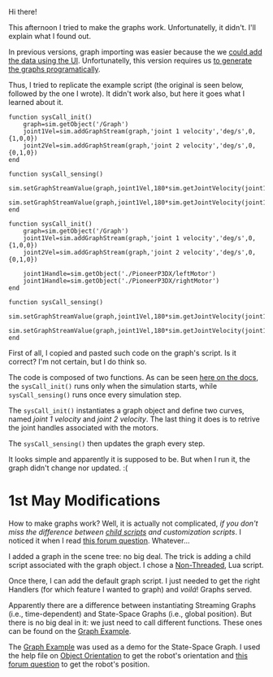 Hi there!

This afternoon I tried to make the graphs work. Unfortunatelly, it didn't. I'll explain what I found out.

In previous versions, graph importing was easier because the we [could add the data using the UI](https://youtu.be/V1X3UJc716s). Unfortunatelly, this version requires us [to generate the graphs programatically](https://www.coppeliarobotics.com/helpFiles/en/graphs.htm).

Thus, I tried to replicate the example script (the original is seen below, followed by the one I wrote). It didn't work also, but here it goes what I learned about it.
 
```
function sysCall_init() 
    graph=sim.getObject('/Graph')
    joint1Vel=sim.addGraphStream(graph,'joint 1 velocity','deg/s',0,{1,0,0})
    joint2Vel=sim.addGraphStream(graph,'joint 2 velocity','deg/s',0,{0,1,0})
end

function sysCall_sensing()
    sim.setGraphStreamValue(graph,joint1Vel,180*sim.getJointVelocity(joint1Handle)/math.pi)
    sim.setGraphStreamValue(graph,joint1Vel,180*sim.getJointVelocity(joint1Handle)/math.pi)
end
```

```
function sysCall_init() 
    graph=sim.getObject('/Graph')
    joint1Vel=sim.addGraphStream(graph,'joint 1 velocity','deg/s',0,{1,0,0})
    joint2Vel=sim.addGraphStream(graph,'joint 2 velocity','deg/s',0,{0,1,0})

    joint1Handle=sim.getObject('./PioneerP3DX/leftMotor')
    joint1Handle=sim.getObject('./PioneerP3DX/rightMotor')
end

function sysCall_sensing()
    sim.setGraphStreamValue(graph,joint1Vel,180*sim.getJointVelocity(joint1Handle)/math.pi)
    sim.setGraphStreamValue(graph,joint1Vel,180*sim.getJointVelocity(joint1Handle)/math.pi)
end
```

First of all, I copied and pasted such code on the graph's script. Is it correct? I'm not certain, but I do think so.

The code is composed of two functions. As can be seen [here on the docs](https://www.coppeliarobotics.com/helpFiles/en/mainScript.htm), the `sysCall_init()` runs only when the simulation starts, while `sysCall_sensing()` runs once every simulation step.

The `sysCall_init()` instantiates a graph object and define two curves, named _joint 1 velocity_ and _joint 2 velocity_. The last thing it does is to retrive the joint handles associated with the motors. 

The `sysCall_sensing()` then updates the graph every step.

It looks simple and apparently it is supposed to be. But when I run it, the graph didn't change nor updated. :(

# 1st May Modifications 

How to make graphs work? Well, it is actually not complicated, _if you don't miss the difference between [child scripts](https://www.coppeliarobotics.com/helpFiles/en/childScripts.htm) and customization scripts_. I noticed it when I read [this forum question](https://forum.coppeliarobotics.com/viewtopic.php?t=9370). Whatever...

I added a graph in the scene tree: no big deal. The trick is adding a child script associated with the graph object. I chose a [Non-Threaded](https://www.coppeliarobotics.com/helpFiles/en/threadedAndNonThreadedCode.htm), Lua script. 

Once there, I can add the default graph script. I just needed to get the right Handlers (for which feature I wanted to graph) and _voilá_! Graphs served.

Apparently there are a difference between instantiating Streaming Graphs (i.e., time-dependent) and State-Space Graphs (i.e., global position). But there is no big deal in it: we just need to call different functions. These ones can be found on the [Graph Example](https://www.coppeliarobotics.com/helpFiles/en/graphs.htm).

The [Graph Example](https://www.coppeliarobotics.com/helpFiles/en/graphs.htm) was used as a demo for the State-Space Graph. I used the help file on [Object Orientation](https://www.coppeliarobotics.com/helpFiles/en/regularApi/simGetObjectOrientation.htm) to get the robot's orientation and [this forum question](https://forum.coppeliarobotics.com/viewtopic.php?t=6070) to get the robot's position.